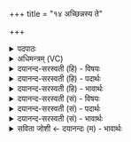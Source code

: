 +++
title = "१४ अच्छिन्नस्य ते"

+++
<details><summary>पदपाठः</summary>

अच्छि॑न्नस्य। ते॒। दे॒व॒। सो॒म॒। सु॒वीर्य्य॒स्येति॑ सु॒ऽवीर्य्य॑स्य। रा॒यः। पोष॑स्य। द॒दि॒तारः॑। स्या॒म॒। सा। प्र॒थ॒मा। संस्कृ॑तिः। वि॒श्ववा॒रेति॑ वि॒श्वऽवा॑रा। सः। प्र॒थ॒मः। वरु॑णः। मि॒त्रः। अ॒ग्निः। १४।
</details>

<details><summary>अधिमन्त्रम् (VC)</summary>

- विश्वेदेवा देवताः
- वत्सार काश्यप ऋषिः
- विराड् जगती
- निषादः
</details>

<details><summary>दयानन्द-सरस्वती (हि) - विषयः</summary>

अब शिष्य के लिये पढ़ाने की युक्ति अगले मन्त्र में कही है ॥
</details>

<details><summary>दयानन्द-सरस्वती (हि) - पदार्थः</summary>

पदार्थान्वयभाषाः -  हे (देव) योगविद्या चाहनेवाले (सोम) प्रशंसनीय गुणयुक्त शिष्य ! हम अध्यापक लोग (ते) तेरे लिये (सुवीर्य्यस्य) जिस पदार्थ से शुद्ध पराक्रम बढ़े उसके समान (अच्छिन्नस्य) अखण्ड (रायः) योगविद्या से उत्पन्न हुए धन की (पोषस्य) दृढ़पुष्टि के (ददितारः) देनेवाले (स्याम) हों। जो यह (प्रथमा) पहिली (विश्ववारा) सब ही सुखों के स्वीकार कराने योग्य (संस्कृतिः) विद्यासुशिक्षाजनित नीति है, (सा) वह तेरे लिये इस जगत् में सुखदायक हो और हम लोगों में जो (वरुणः) श्रेष्ठ (अग्निः) अग्नि के समान सब विद्याओं से प्रकाशित अध्यापक है (सः) वह (प्रथमः) सब से प्रथम तेरा (मित्रः) मित्र हो ॥१४॥
</details>

<details><summary>दयानन्द-सरस्वती (हि) - भावार्थः</summary>

भावार्थभाषाः -  इस मन्त्र में उपमालङ्कार है। योगविद्या में सम्पन्न शुद्धचित युक्त योगियों को योग्य है कि जिज्ञासुओं के लिये नित्य योगविद्या का दान देकर उन्हें शारीरिक और आत्मबल से युक्त किया करें ॥१४॥
</details>

<details><summary>दयानन्द-सरस्वती (सं) - विषयः</summary>

अथ शिष्यायाध्यापककृत्यमाह ॥
</details>

<details><summary>दयानन्द-सरस्वती (सं) - पदार्थः</summary>

पदार्थान्वयभाषाः -  हे देव सोम ! वयमध्यापकास्ते तुभ्यं सुवीर्य्यस्येवाच्छिन्नस्य रायस्पोषस्य ददितारः स्याम, या प्रथमा विश्ववारा संस्कृतिरस्ति, सा तुभ्यं सुखदा भवतु। योऽस्माकं मध्ये वरुणोऽग्निरिवाध्यापकोऽस्ति, स प्रथमस्ते मित्रो भवतु ॥१४॥
</details>

<details><summary>दयानन्द-सरस्वती (सं) - भावार्थः</summary>

भावार्थभाषाः -  अत्रोपमालङ्कारः। योगविद्यासम्पन्नमनसां योगिनां योग्यतास्ति जिज्ञासुभ्यो नित्यं योगविद्यां प्रदाय ते सुशरीरात्मबलाः सम्पादनीयाः ॥१४॥
</details>

<details><summary>सविता जोशी ← दयानन्दः (म) - भावार्थः</summary>

भावार्थभाषाः -  या मंत्रात उपमालंकार आहे. योगविद्येत प्रवीण शुद्ध चित्तयुक्त योग्यांनी जिज्ञासू लोकांना सदैव योग व विद्यादान करून त्यांना शारीरिक बलाने व आत्मबलाने युक्त करावे.
</details>